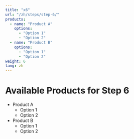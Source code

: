 ```yaml
---
title: "x6"
url: "/zh/steps/step-6/"
products:
  - name: "Product A"
    options:
      - "Option 1"
      - "Option 2"
  - name: "Product B"
    options:
      - "Option 1"
      - "Option 2"
weight: 6
lang: zh
---
```


# Available Products for Step 6

- Product A
  - Option 1
  - Option 2
- Product B
  - Option 1
  - Option 2